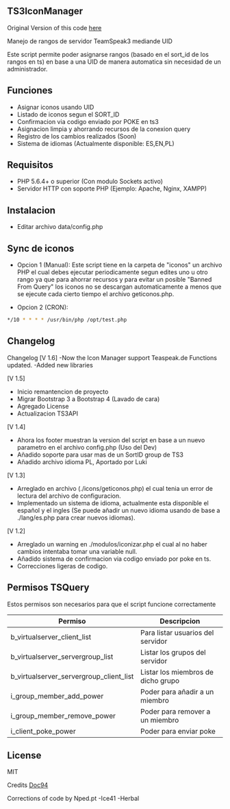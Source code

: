 
## TS3IconManager
Original Version of this code [here](https://github.com/Doc94/TS3IconManager)

Manejo de rangos de servidor TeamSpeak3 mediande UID

Este script permite poder asignarse rangos (basado en el sort_id de los rangos en ts) en base a una UID de manera automatica sin necesidad de un administrador.

## Funciones
- Asignar iconos usando UID
- Listado de iconos segun el SORT_ID
- Confirmacion via codigo enviado por POKE en ts3
- Asignacion limpia y ahorrando recursos de la conexion query
- Registro de los cambios realizados (Soon)
- Sistema de idiomas (Actualmente disponible: ES,EN,PL)

## Requisitos
- PHP 5.6.4+ o superior (Con modulo Sockets activo)
- Servidor HTTP con soporte PHP (Ejemplo: Apache, Nginx, XAMPP)

## Instalacion
- Editar archivo data/config.php

## Sync de iconos
- Opcion 1 (Manual):
Este script tiene en la carpeta de "iconos" un archivo PHP el cual debes ejecutar periodicamente segun edites uno u otro rango ya que para ahorrar recursos y para evitar un posible "Banned From Query" los iconos no se descargan automaticamente a menos que se ejecute cada cierto tiempo el archivo geticonos.php.

- Opcion 2 (CRON):
```sh
*/10 * * * * /usr/bin/php /opt/test.php
```

## Changelog
Changelog
[V 1.6] 
-Now the Icon Manager support Teaspeak.de Functions updated.
-Added new libraries

[V 1.5]
- Inicio remantencion de proyecto
- Migrar Bootstrap 3 a Bootstrap 4 (Lavado de cara)
- Agregado License
- Actualizacion TS3API

[V 1.4]
- Ahora los footer muestran la version del script en base a un nuevo parametro en el archivo config.php (Uso del Dev)
- Añadido soporte para usar mas de un SortID group de TS3
- Añadido archivo idioma PL, Aportado por Luki

[V 1.3]
- Arreglado en archivo (./icons/geticonos.php) el cual tenia un error de lectura del archivo de configuracion.
- Implementado un sistema de idioma, actualmente esta disponible el español y el ingles (Se puede añadir un nuevo idioma usando de base a ./lang/es.php para crear nuevos idiomas).

[V 1.2]
- Arreglado un warning en ./modulos/iconizar.php el cual al no haber cambios intentaba tomar una variable null.
- Añadido sistema de confirmacion via codigo enviado por poke en ts.
- Correcciones ligeras de codigo.

## Permisos TSQuery
Estos permisos son necesarios para que el script funcione correctamente

| Permiso | Descripcion |
| ------ | ------ |
| b_virtualserver_client_list | Para listar usuarios del servidor |
| b_virtualserver_servergroup_list | Listar los grupos del servidor |
| b_virtualserver_servergroup_client_list | Listar los miembros de dicho grupo |
| i_group_member_add_power | Poder para añadir a un miembro |
| i_group_member_remove_power | Poder para remover a un miembro |
| i_client_poke_power | Poder para enviar poke |


License
----

MIT


Credits [Doc94](https://github.com/Doc94/TS3IconManager)


Corrections of code by Nped.pt
-Ice41
-Herbal
